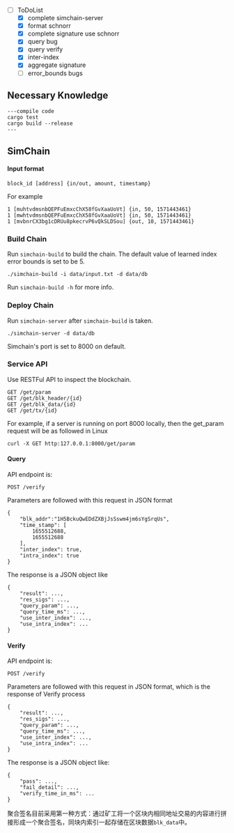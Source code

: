 - [ ] ToDoList 
    - [X] complete simchain-server
    - [X] format schnorr
    - [x] complete signature use schnorr
    - [x] query bug
    - [x] query verify
    - [x] inter-index
    - [x] aggregate signature
    - [ ] error_bounds bugs

## Necessary Knowledge

```
---compile code
cargo test
cargo build --release
---
```

## SimChain

#### Input format

```
block_id [address] {in/out, amount, timestamp}
```

For example

```
1 [muhtvdmsnbQEPFuEmxcChX58fGvXaaUoVt] {in, 50, 1571443461}
1 [mwhtvdmsnbQEPFuEmxcChX58fGvXaaUoVt] {in, 50, 1571443461}
1 [mvbnrCX3bg1cDRUu8pkecrvP6vQkSLDSou] {out, 10, 1571443461}
```

### Build Chain

Run `simchain-build` to build the chain. The default value of learned index error bounds is set to be 5.

```
./simchain-build -i data/input.txt -d data/db
```

Run `simchain-build -h` for more info.

### Deploy Chain

Run `simchain-server` after `simchain-build` is taken.

```
./simchain-server -d data/db 
```

Simchain's port is set to 8000 on default.

### Service API

Use RESTFul API to inspect the blockchain.

```
GET /get/param
GET /get/blk_header/{id}
GET /get/blk_data/{id}
GET /get/tx/{id}
```

For example, if a server is running on port 8000 locally, then the get_param request will be as followed in Linux

```
curl -X GET http:127.0.0.1:8000/get/param
```

#### Query

API endpoint is:

```
POST /verify
```

Parameters are followed with this request in JSON format

```
{
    "blk_addr":"1H5BckuQwEDdZXBjJsSswm4jm6sYgSrqUs",
    "time_stamp": [
        1655512688,
        1655512688
    ],
    "inter_index": true,
    "intra_index": true
}
```

The response is a JSON object like

```
{
    "result": ...,
    "res_sigs": ...,
    "query_param": ...,
    "query_time_ms": ...,
    "use_inter_index": ...,
    "use_intra_index": ...
}
```

#### Verify

API endpoint is:

```
POST /verify
```

Parameters are followed with this request in JSON format, which is the response of Verify process

```
{
    "result": ...,
    "res_sigs": ...,
    "query_param": ...,
    "query_time_ms": ...,
    "use_inter_index": ...,
    "use_intra_index": ...
}
```

The response is a JSON object like:

```
{
    "pass": ...,
    "fail_detail": ...,
    "verify_time_in_ms": ...
}
```



聚合签名目前采用第一种方式：通过矿工将一个区块内相同地址交易的内容进行拼接形成一个聚合签名，同块内索引一起存储在区块数据`blk_data`中。

